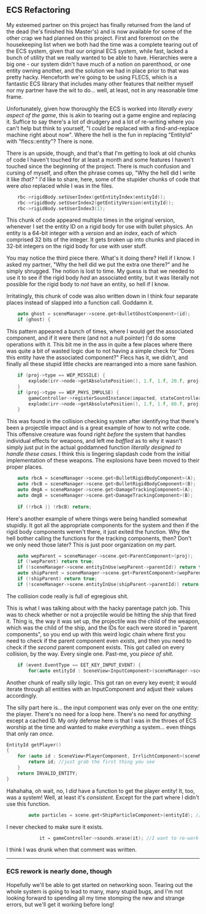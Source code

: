 ## ECS Refactoring

My esteemed partner on this project has finally returned from the land of the dead (he's finished his Master's) and is now available for some of the other crap we had planned on this project. First and foremost on the housekeeping list when we both had the time was a complete tearing out of the ECS system, given that our original ECS system, while fast, lacked a bunch of utility that we really wanted to be able to have. Hierarchies were a big one - our system didn't have much of a notion on parenthood, or one entity owning another, and the solution we had in place prior to that was pretty hacky. Henceforth we're going to be using FLECS, which is a fantastic ECS library that includes many other features that neither myself nor my partner have the wit to do... well, at least, not in any reasonable time frame.

Unfortunately, given how thoroughly the ECS is worked into *literally every aspect of the game*, this is akin to tearing out a game engine and replacing it. Suffice to say there's a lot of drudgery and a lot of re-writing where you can't help but think to yourself, "I could be replaced with a find-and-replace machine right about now". Where the hell is the fun in replacing "EntityId" with "flecs::entity"? There is none.

There is an upside, though, and that's that I'm getting to look at old chunks of code I haven't touched for at least a month and some features I haven't touched since the beginning of the project. There is much confusion and cursing of myself, and often the phrase comes up, "Why the hell did I write it like *that?* " I'd like to share, here, some of the stupider chunks of code that were *also* replaced while I was in the files.

```cpp
	rbc->rigidBody.setUserIndex(getEntityIndex(entityId));
	rbc->rigidBody.setUserIndex2(getEntityVersion(entityId));
	rbc->rigidBody.setUserIndex3(1);
```

This chunk of code appeared multiple times in the original version, whenever I set the entity ID on a rigid body for use with bullet physics. An entity is a 64-bit integer with a *version* and an *index*, each of which comprised 32 bits of the integer. It gets broken up into chunks and placed in 32-bit integers on the rigid body for use with user stuff.

You may notice the third piece there. What's it doing there? Hell if I know. I asked my partner, "Why the hell did we put the extra one there?" and he simply shrugged. The notion is lost to time. My guess is that we needed to use it to see if the rigid body *had* an associated entity, but it was literally not possible for the rigid body to *not* have an entity, so hell if I know.

Irritatingly, this chunk of code was also written down in I think four separate places instead of slapped into a function call. Goddamn it.

```cpp
	auto ghost = sceneManager->scene.get<BulletGhostComponent>(id);
	if (ghost) {

```

This pattern appeared a bunch of times, where I would get the associated component, and if it were there (and not a null pointer) I'd do some operations with it. This bit me in the ass in quite a few places where there was quite a bit of wasted logic due to not having a simple check for "Does this entity have the associated component?" Flecs has it, we didn't, and finally all these stupid little checks are rearranged into a more sane fashion.

```cpp
	if (proj->type == WEP_MISSILE) {
		explode(irr->node->getAbsolutePosition(), 1.f, 1.f, 20.f, proj->damage, 100.f);
	}
	if (proj->type == WEP_PHYS_IMPULSE) {
		gameController->registerSoundInstance(impacted, stateController->assets.getSoundAsset("physicsBlastSound"), 1.f, 200.f);
		explode(irr->node->getAbsolutePosition(), 1.f, 1.f, 80.f, proj->damage, 500.f);
	}
```

This was found in the collision checking system after identifying that there's been a projectile impact and is a great example of how to not write code. This offensive creature was found right *before* the system that handles individual effects for weapons, and left me *baffled* as to why it wasn't simply just put in the actual goddamned function *literally designed to handle these cases*. I think this is lingering slapdash code from the initial implementation of these weapons. The explosions have been moved to their proper places.

```cpp
	auto rbcA = sceneManager->scene.get<BulletRigidBodyComponent>(A);
	auto rbcB = sceneManager->scene.get<BulletRigidBodyComponent>(B);
	auto dmgA = sceneManager->scene.get<DamageTrackingComponent>(A);
	auto dmgB = sceneManager->scene.get<DamageTrackingComponent>(B);
	
	if (!rbcA || !rbcB) return;
```

Here's another example of where things were being handled somewhat stupidly. It got all the appropriate components for the system and then if the rigid body components weren't there, it just exited the function. Why the hell bother calling the functions for the tracking components, then? Don't we only need those later? This is just poor organization on my part.

```cpp
	auto wepParent = sceneManager->scene.get<ParentComponent>(proj);
	if (!wepParent) return true;
	if (!sceneManager->scene.entityInUse(wepParent->parentId)) return true; //set up like this because im not sure if checking them both in the same if will throw a segfault
	auto shipParent = sceneManager->scene.get<ParentComponent>(wepParent->parentId);
	if (!shipParent) return true;
	if (!sceneManager->scene.entityInUse(shipParent->parentId)) return true;
```

The collision code really is full of egregious shit.

This is what I was talking about with the hacky parentage patch job. This was to check whether or not a projectile would be hitting the ship that fired it. Thing is, the way it was set up, the projectile was the child of the weapon, which was the child of the ship, and the IDs for each were stored in "parent components", so you end up with this weird logic chain where first you need to check if the parent component even *exists*, and then you need to check if the *second* parent component exists. This got called on every collision, by the way. Every single one. Past-me, you *piece of shit.*

```cpp
	if (event.EventType == EET_KEY_INPUT_EVENT) {
		for(auto entityId : SceneView<InputComponent>(sceneManager->scene)) { //Passes key input to the input components

```

Another chunk of really silly logic. This got ran on every key event; it would iterate through all entities with an InputComponent and adjust their values accordingly.

The silly part here is... the input component was only ever on the one entity: the player. There's no need for a loop here. There's no need for *anything* except a cached ID. My only defense here is that I was in the throes of ECS worship at the time and wanted to make *everything* a system... even things that only ran *once.*

```cpp
EntityId getPlayer()
{
	for (auto id : SceneView<PlayerComponent, IrrlichtComponent>(sceneManager->scene)) {
		return id; //just grab the first thing you see
	}
	return INVALID_ENTITY;
}
```

Hahahaha, oh wait, no, I *did* have a function to get the player entity! It, too, was a system! Well, at least it's *consistent.* Except for the part where I didn't use this function.

```cpp
		auto particles = scene.get<ShipParticleComponent>(entityId); //need to check to make sure this exists
```

I never checked to make sure it exists.

```cpp
			it = gameController->sounds.erase(it); //I want to re-work the std library so instead of "erase" it's "whip". Whip it! Whip it good!
```

I think I was drunk when that comment was written.

---
### ECS rework is nearly done, though

Hopefully we'll be able to get started on networking soon. Tearing out the whole system is going to lead to many, many stupid bugs, and I'm not looking forward to spending all my time stomping the new and strange errors, but we'll get it working before long!